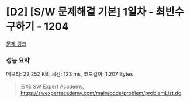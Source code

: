 # [D2] [S/W 문제해결 기본] 1일차 - 최빈수 구하기 - 1204 

[문제 링크](https://swexpertacademy.com/main/code/problem/problemDetail.do?contestProbId=AV13zo1KAAACFAYh) 

### 성능 요약

메모리: 22,252 KB, 시간: 123 ms, 코드길이: 1,207 Bytes



> 출처: SW Expert Academy, https://swexpertacademy.com/main/code/problem/problemList.do